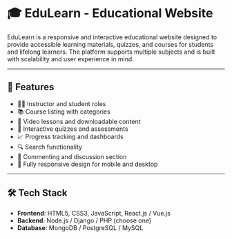 # 🎓 EduLearn - Educational Website

EduLearn is a responsive and interactive educational website designed to provide accessible learning materials, quizzes, and courses for students and lifelong learners. The platform supports multiple subjects and is built with scalability and user experience in mind.

---

## 📌 Features

- 🧑‍🏫 Instructor and student roles
- 📚 Course listing with categories
- 🎥 Video lessons and downloadable content
- 📝 Interactive quizzes and assessments
- 📈 Progress tracking and dashboards
- 🔍 Search functionality
- 💬 Commenting and discussion section
- 📱 Fully responsive design for mobile and desktop

---

## 🛠️ Tech Stack

- **Frontend**: HTML5, CSS3, JavaScript, React.js / Vue.js
- **Backend**: Node.js / Django / PHP (choose one)
- **Database**: MongoDB / PostgreSQL / MySQL

